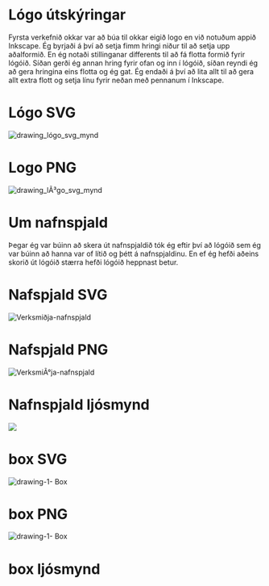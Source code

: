 # Lógo útskýringar
Fyrsta verkefnið okkar var að búa til okkar eigið logo en við notuðum appið Inkscape. Ég byrjaði á því að setja fimm hringi niður til að setja upp aðalformið. En ég notaði stillinganar differents til að fá flotta formið fyrir lógóið. Síðan gerði ég annan hring fyrir ofan og inn í lógóið, síðan reyndi ég að gera hringina eins flotta og ég gat. Ég endaði á því að lita allt til að gera allt extra flott og setja línu fyrir neðan með pennanum í Inkscape.

# Lógo SVG
![drawing_lógo_svg_mynd](https://user-images.githubusercontent.com/100711182/162006908-1ad0a6e5-9794-496e-a921-cf7c57a1c4c6.svg)

# Logo PNG
![drawing_lÃ³go_svg_mynd](https://user-images.githubusercontent.com/100711182/162003206-5d8f9fca-0e60-4fa9-8da1-191e07e65b9f.png)

# Um nafnspjald 
Þegar ég var búinn að skera út nafnspjaldið tók ég eftir því að lógóið sem ég var búinn að hanna var of lítið og þétt á nafnspjaldinu. En ef ég hefði aðeins skorið út lógóið stærra hefði lógóið heppnast betur.

# Nafspjald SVG
![Verksmiðja-nafnspjald](https://user-images.githubusercontent.com/100711182/162007053-31b0d9fc-97fc-4ae2-b263-084065241707.svg)

# Nafspjald PNG 
![VerksmiÃ°ja-nafnspjald](https://user-images.githubusercontent.com/100711182/162005095-8fc31828-35a2-4081-88f0-aa448338b44b.png)

# Nafnspjald ljósmynd
![](https://lh3.googleusercontent.com/2fybAEXv4G6Hp5V-YU8P1qJJ5e0kmGKsYsqYwCuG0XR7bQXwzRrNRRLWnn_5JRV1SScSneNYtm4q3L2paJeDW2CaO_-Jx6ClY4AtOB0OMDcfllh6lcEdXHXPw_VLENWtgj6uDb44J55_3vV3hpLjEVn6Dp-M6h8rLZkrvc5lSIHvTkx_xsb3E3O3rvWTIFMyr9YxMK0jDhuPHJDyBSDyTNGgong8ZZSwtNmXLkT3ZCvqoayehKEre9p-B0q57-WHZHhbbFlkMl56YZPT1rMHGMxMdK9iAiqR_YYpKbtKxKO57X-Kqfrs-hSvTYWHdVW9N_LJFs4kpfX1XRElNbgUNkOpp8lbWTUUQCL02jRJyTjNrMkib-9XwKqvY5c2WvQvU0F6NriTCgum3HD4EcbmR8Sk9FTNwoWT4Ql3-dHqYmz_3zo_crasXVVBzGxDmp3qijOOMcvejCpA4qmVT5-i7hF1T5RcGkrsLdf4O0UjV49qZBNUUttrlULIFfzAwdhIZ8Lel1bWw3ZGyX926_p1jiZ62pker4NkRGUrxmScYzLUc7syI5lDBXMkaT3t-Nn8KNaf5pvqcfS6lCmrBux0EB0ZJjL79aXArwAJDBwnTWvXNM-4derhu5yFqXBWyF6ZUd29xK1EC1QV1KFvFEcmS7PwWOTbtX0-LM1eUYgeikH28SfDruppQsKSZ4pI4Kj0K9PxB7tLVJEB2xUqBy2_ONBDWweBoTmLIyWhieORH0d8CLQzEo_rWgzitPQ=w1176-h780-no?authuser=0)

# box SVG
![drawing-1- Box](https://user-images.githubusercontent.com/100711182/162007140-d78d4c6b-72c6-4c47-9a43-d6e2a2a3c43e.svg)

# box PNG 
![drawing-1- Box](https://user-images.githubusercontent.com/100711182/162006092-dfa1e079-40b5-4538-9cda-3947df1a69c8.png)

# box ljósmynd 
